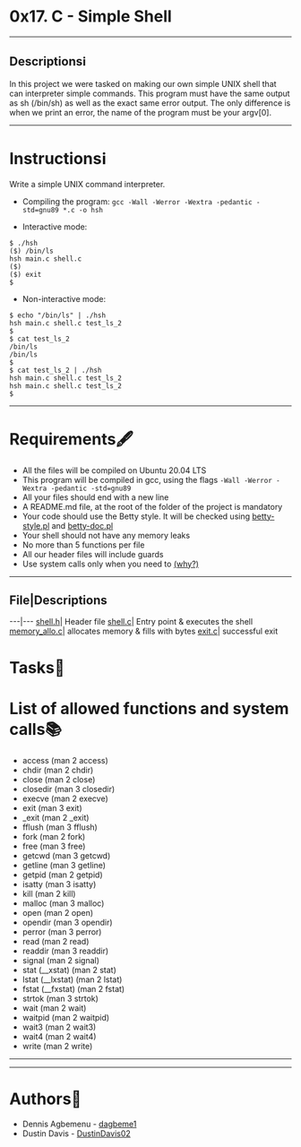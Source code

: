 # 0x17. C - Simple Shell

---

## Descriptions:information_source:

In this project we were tasked on making our own simple UNIX shell that can interpreter simple commands. This program must have the same output as sh (/bin/sh) as well as the exact same error output. The only difference is when we print an error, the name of the program must be your argv[0].

---

# Instructions:information_source:

Write a simple UNIX command interpreter.
* Compiling the program:
`gcc -Wall -Werror -Wextra -pedantic -std=gnu89 *.c -o hsh`

* Interactive mode:
```
$ ./hsh
($) /bin/ls
hsh main.c shell.c
($)
($) exit
$
```

* Non-interactive mode:
```
$ echo "/bin/ls" | ./hsh
hsh main.c shell.c test_ls_2
$
$ cat test_ls_2
/bin/ls
/bin/ls
$
$ cat test_ls_2 | ./hsh
hsh main.c shell.c test_ls_2
hsh main.c shell.c test_ls_2
$
```
---

# Requirements:fountain_pen:


- All the files will be compiled on Ubuntu 20.04 LTS 
- This program will be compiled in gcc, using the flags `-Wall -Werror -Wextra -pedantic -std=gnu89`
- All your files should end with a new line
- A README.md file, at the root of the folder of the project is mandatory
- Your code should use the Betty style. It will be checked using [betty-style.pl](https://github.com/holbertonschool/Betty/blob/master/betty-style.pl) and [betty-doc.pl](https://github.com/holbertonschool/Betty/blob/master/betty-doc.pl)
- Your shell should not have any memory leaks
- No more than 5 functions per file
- All our header files will include guards
- Use system calls only when you need to [(why?)](https://www.quora.com/Why-are-system-calls-expensive-in-operating-systems)

---

## File|Descriptions
---|---
[shell.h](./shell.h)| Header file
[shell.c](./shell.c)| Entry point & executes the shell
 [memory_allo.c](./memory_allo.c)| allocates memory & fills with bytes
[exit.c](./exit.c)| successful exit

# Tasks:scroll:




# List of allowed functions and system calls:books:
* access (man 2 access)
* chdir (man 2 chdir)
* close (man 2 close)
* closedir (man 3 closedir)
* execve (man 2 execve)
* exit (man 3 exit)
* _exit (man 2 _exit)
* fflush (man 3 fflush)
* fork (man 2 fork)
* free (man 3 free)
* getcwd (man 3 getcwd)
* getline (man 3 getline)
* getpid (man 2 getpid)
* isatty (man 3 isatty)
* kill (man 2 kill)
* malloc (man 3 malloc)
* open (man 2 open)
* opendir (man 3 opendir)
* perror (man 3 perror)
* read (man 2 read)
* readdir (man 3 readdir)
* signal (man 2 signal)
* stat (__xstat) (man 2 stat)
* lstat (__lxstat) (man 2 lstat)
* fstat (__fxstat) (man 2 fstat)
* strtok (man 3 strtok)
* wait (man 2 wait)
* waitpid (man 2 waitpid)
* wait3 (man 2 wait3)
* wait4 (man 2 wait4)
* write (man 2 write)

---

---
# Authors:scroll:
* Dennis Agbemenu - [dagbeme1](https://github.com/dagbeme1)
* Dustin Davis - [DustinDavis02](https://github.com/DustinDavis02)